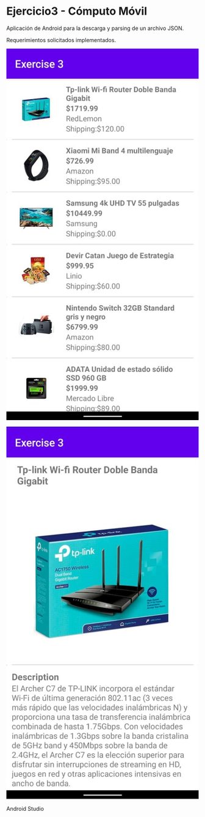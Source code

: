 # Ejercicio3 - Cómputo Móvil
Aplicación de Android para la descarga y parsing de un archivo JSON.

Requerimientos solicitados implementados.

![Imagen de la pantalla principal](https://github.com/RedRichard/JSONParsing-Android-CM/blob/master/AppScreenshots/MainScreen.jpg)

![Imagen de detalles de un producto](https://github.com/RedRichard/JSONParsing-Android-CM/blob/master/AppScreenshots/DetailsScreen.jpg)

Android Studio
